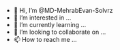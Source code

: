 - 👋 Hi, I’m @MD-MehrabEvan-Solvrz
- 👀 I’m interested in ...
- 🌱 I’m currently learning ...
- 💞️ I’m looking to collaborate on ...
- 📫 How to reach me ...

<!---
MD-MehrabEvan-Solvrz/MD-MehrabEvan-Solvrz is a ✨ special ✨ repository because its `README.md` (this file) appears on your GitHub profile.
You can click the Preview link to take a look at your changes.
--->

